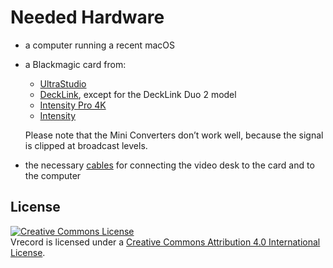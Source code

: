 # Needed Hardware

- a computer running a recent macOS
- a Blackmagic card from:

  - [UltraStudio](https://www.blackmagicdesign.com/products/ultrastudiothunderbolt)
  - [DeckLink](https://www.blackmagicdesign.com/products/decklink), except for the DeckLink Duo 2 model
  - [Intensity Pro 4K](https://www.blackmagicdesign.com/products/intensitypro4k)
  - [Intensity](https://www.blackmagicdesign.com/products/intensity)
  
  Please note that the Mini Converters don’t work well, because the signal is clipped at broadcast levels.

- the necessary [cables](https://amiaopensource.github.io/cable-bible/) for connecting the video desk to the card and to the computer

## License

<a rel="license" href="https://creativecommons.org/licenses/by/4.0/"><img alt="Creative Commons License" style="border-width:0" src="https://i.creativecommons.org/l/by/4.0/80x15.png"></a><br>Vrecord is licensed under a <a rel="license" href="https://creativecommons.org/licenses/by/4.0/">Creative Commons Attribution 4.0 International License</a>.
